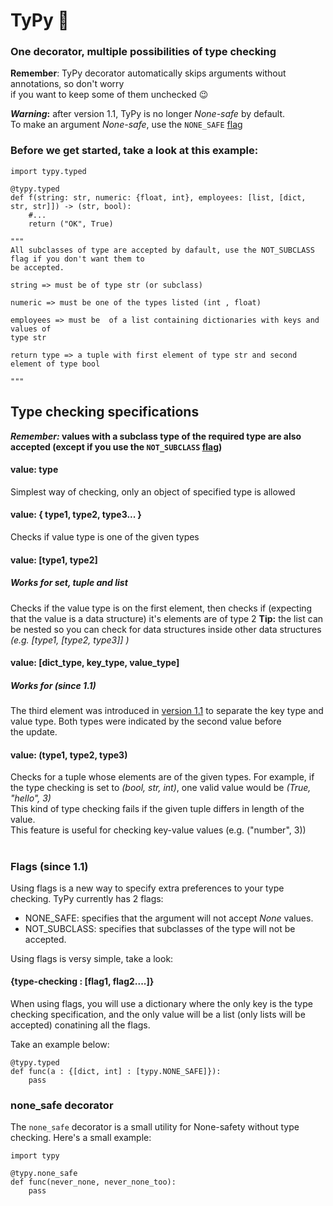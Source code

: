 # TyPy :space_invader:
### One decorator, multiple possibilities of type checking  

**Remember**: TyPy decorator automatically skips arguments without annotations, so don't worry  
if you want to keep some of them unchecked :wink:

**_Warning_:** after version 1.1, TyPy is no longer _None-safe_ by default.  
To make an argument _None-safe_, use the `NONE_SAFE` [flag](#flags-since-11)
### Before we get started, take a look at this example:

    import typy.typed
    
    @typy.typed
    def f(string: str, numeric: {float, int}, employees: [list, [dict, str, str]]) -> (str, bool):
        #...
        return ("OK", True)
        
    """
    All subclasses of type are accepted by dafault, use the NOT_SUBCLASS flag if you don't want them to
    be accepted.
    
    string => must be of type str (or subclass)
    
    numeric => must be one of the types listed (int , float)
    
    employees => must be  of a list containing dictionaries with keys and values of
    type str
    
    return type => a tuple with first element of type str and second
    element of type bool
    
    """
    
## Type checking specifications

**_Remember:_ values with a subclass type of the required type are also accepted (except if you use the `NOT_SUBCLASS` [flag](#flags-since-11))**

#### value: type 
Simplest way of checking, only an object of specified type is allowed

#### value: { type1, type2, type3... }
Checks if value type is one of the given types
  
#### value: [type1, type2] 
##### Works for set, tuple and list
Checks if the value type is on the first element, then checks if 
(expecting that the value is a data structure) it's elements are of type 2
**Tip:** the list can be nested so you can check for data structures inside other data structures
*(e.g. [type1, [type2, type3]] )*

#### value: [dict_type, key_type, value_type]
##### Works for  (since 1.1)
The third element was introduced in [version 1.1](https://github.com/WoodenBell/TyPy/releases/tag/v1.1) to separate the key
type and value type. Both types were indicated by the second value before  
the update.

#### value: (type1, type2, type3) 
Checks for a tuple whose elements are of the given types. 
For example, if the type checking is set to *(bool, str, int)*, one valid value would be *(True, "hello", 3)*  
This kind of type checking fails if the given tuple differs in length of the value.  
This feature is useful for checking key-value values (e.g. ("number", 3))

#
  ### Flags (since 1.1)
  Using flags is a new way to specify extra preferences to your type checking.  TyPy currently has
  2 flags:
  
  - NONE_SAFE: specifies that the argument will not accept _None_ values.
  - NOT_SUBCLASS: specifies that subclasses of the type will not be accepted.
  
  Using flags is versy simple, take a look:
  
  #### {type-checking : [flag1, flag2....]}
  When using flags, you will use a dictionary where the only key is the type checking specification,
  and the only value will be a list (only lists will be accepted) conatining all the flags.
  
  Take an example below:
  
    @typy.typed
    def func(a : {[dict, int] : [typy.NONE_SAFE]}):
        pass
  

### none_safe decorator
The `none_safe` decorator is a small utility for None-safety without type checking. Here's a small example:

    import typy
    
    @typy.none_safe
    def func(never_none, never_none_too):
        pass
     


    
        
    
    
        
    
